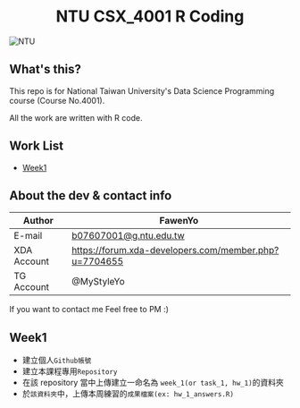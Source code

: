 <h1 align="center">NTU CSX_4001 R Coding</h1>

![NTU](https://i.imgur.com/mphPxIM.png "NTU Logo")



What's this?
------
This repo is for National Taiwan University's Data Science Programming course (Course No.4001).

All the work are written with R code.



Work List
------
* [Week1](#Week1)



About the dev & contact info
-----

|Author| FawenYo|
|---|---
|E-mail|b07607001@g.ntu.edu.tw
|XDA Account|https://forum.xda-developers.com/member.php?u=7704655
|TG Account|@MyStyleYo

If you want to contact me
Feel free to PM :)



Week1
------
* 建立個人`Github帳號`
* 建立本課程專用`Repository`
* 在該 repository 當中上傳建立一命名為 `week_1(or task_1, hw_1)`的資料夾
* 於`該資料夾`中，上傳本周練習的`成果檔案(ex: hw_1_answers.R)`

